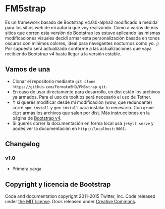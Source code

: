 # FM5strap

Es un framework basado de Bootstrap v4.0.0-alpha2 modificado a medida para los sitios web de mi autoría que voy realizando. Como a varios de mis sitios que corren esta versión de Bootstrap les estuve aplicando las mismas modificaciones visuales decidí armar esta personalización basada en tonos oscuros con mínimos colores, ideal para navegantes nocturnos como yo. ;) 
Por supuesto será actualizado conforme a las actualizaciones que vaya recibiendo Bootstrap v4 hasta llegar a la versión estable. 


## Vamos de una

- Clonar el repositorio mediante `git clone https://github.com/Fermoto5HD/FM5strap.git`.
- En caso de usar directamente para desarrollo, en dist están los archivos ya armados. Para el uso de tooltips será necesario el uso de Tether. 
- Y si querés modificar desde mi modificación (wow, que redundante) corré `npm install` y `gem install` para instalar lo necesario. Con `grunt dist` armás los archivos que salen por dist. Más instrucciones en la página de [Bootstrap v4](v4-alpha.getbootstrap.com/getting-started/build-tools). 
- Si querés correr la documentación en forma local usá `jekyll serve` y podés ver la documentación en `http://localhost:9001`.


## Changelog 

### v1.0 
- Primera carga. 


## Copyright y licencia de Bootstrap

Code and documentation copyright 2011-2015 Twitter, Inc. Code released under [the MIT license](https://github.com/twbs/bootstrap/blob/master/LICENSE). Docs released under [Creative Commons](https://github.com/twbs/bootstrap/blob/master/docs/LICENSE).